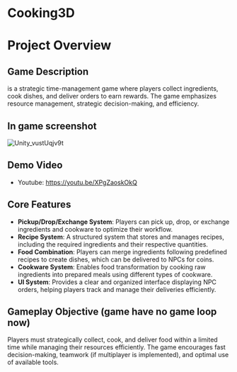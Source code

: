 # Cooking3D




# **Project Overview**  

## **Game Description**  
 is a strategic time-management game where players collect ingredients, cook dishes, and deliver orders to earn rewards. The game emphasizes resource management, strategic decision-making, and efficiency.
## In game screenshot
![Unity_vustUqjv9t](https://github.com/user-attachments/assets/76dea8eb-e037-40cf-abe0-ae0fad76fb81)
## Demo Video
- Youtube: https://youtu.be/XPgZaoskOkQ
## **Core Features**  

- **Pickup/Drop/Exchange System**: Players can pick up, drop, or exchange ingredients and cookware to optimize their workflow.  
- **Recipe System**: A structured system that stores and manages recipes, including the required ingredients and their respective quantities.  
- **Food Combination**: Players can merge ingredients following predefined recipes to create dishes, which can be delivered to NPCs for coins.  
- **Cookware System**: Enables food transformation by cooking raw ingredients into prepared meals using different types of cookware.  
- **UI System**: Provides a clear and organized interface displaying NPC orders, helping players track and manage their deliveries efficiently.  

## **Gameplay Objective (game have no game loop now)**  
Players must strategically collect, cook, and deliver food within a limited time while managing their resources efficiently. The game encourages fast decision-making, teamwork (if multiplayer is implemented), and optimal use of available tools.  
